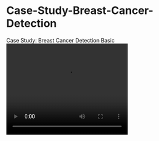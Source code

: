 # Case-Study-Breast-Cancer-Detection
Case Study: Breast Cancer Detection Basic
<video width="320" height="240" controls>
  <source src="Task-1.mp4" type="video/mp4">
</video>
